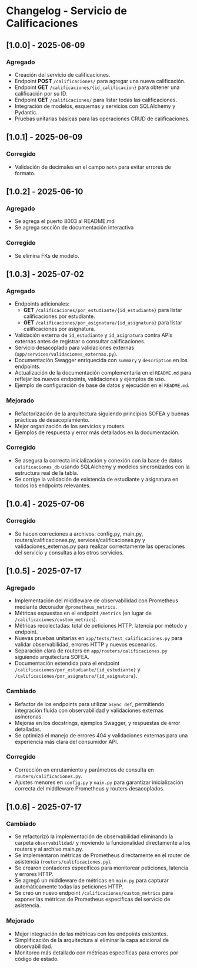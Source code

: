 # Changelog - Servicio de Calificaciones

## \[1.0.0] - 2025-06-09

### Agregado

* Creación del servicio de calificaciones.
* Endpoint **POST** `/calificaciones/` para agregar una nueva calificación.
* Endpoint **GET** `/calificaciones/{id_calificacion}` para obtener una calificación por su ID.
* Endpoint **GET** `/calificaciones/` para listar todas las calificaciones.
* Integración de modelos, esquemas y servicios con SQLAlchemy y Pydantic.
* Pruebas unitarias básicas para las operaciones CRUD de calificaciones.

## \[1.0.1] - 2025-06-09

### Corregido

* Validación de decimales en el campo `nota` para evitar errores de formato.

## [1.0.2] - 2025-06-10

### Agregado
- Se agrega el puerto 8003 al README.md
- Se agrega sección de documentación interactiva

### Corregido

- Se elimina FKs de modelo.

## [1.0.3] - 2025-07-02

### Agregado
- Endpoints adicionales:
  - **GET** `/calificaciones/por_estudiante/{id_estudiante}` para listar calificaciones por estudiante.
  - **GET** `/calificaciones/por_asignatura/{id_asignatura}` para listar calificaciones por asignatura.
- Validación externa de `id_estudiante` y `id_asignatura` contra APIs externas antes de registrar o consultar calificaciones.
- Servicio desacoplado para validaciones externas (`app/services/validaciones_externas.py`).
- Documentación Swagger enriquecida con `summary` y `description` en los endpoints.
- Actualización de la documentación complementaria en el `README.md` para reflejar los nuevos endpoints, validaciones y ejemplos de uso.
- Ejemplo de configuración de base de datos y ejecución en el `README.md`.

### Mejorado
- Refactorización de la arquitectura siguiendo principios SOFEA y buenas prácticas de desacoplamiento.
- Mejor organización de los servicios y routers.
- Ejemplos de respuesta y error más detallados en la documentación.

### Corregido
- Se asegura la correcta inicialización y conexión con la base de datos `calificaciones_db` usando SQLAlchemy y modelos sincronizados con la estructura real de la tabla.
- Se corrige la validación de existencia de estudiante y asignatura en todos los endpoints relevantes.

## [1.0.4] - 2025-07-06

### Corregido
- Se hacen correciones a archivos: config.py, main.py, routers/calificaciones.py, services/calificaciones.py y validaciones_externas.py para realizar correctamente las operaciones del servicio y consultas a los otros servicios.

## [1.0.5] - 2025-07-17
### Agregado
- Implementación del middleware de observabilidad con Prometheus mediante decorador `@prometheus_metrics`.
- Métricas expuestas en el endpoint `/metrics` (en lugar de `/calificaciones/custom_metrics`).
- Métricas recolectadas: total de peticiones HTTP, latencia por método y endpoint.
- Nuevas pruebas unitarias en `app/tests/test_calificaciones.py` para validar observabilidad, errores HTTP y nuevos escenarios.
- Separación clara de routers en `app/routers/calificaciones.py` siguiendo arquitectura SOFEA.
- Documentación extendida para el endpoint `/calificaciones/por_estudiante/{id_estudiante}` y `/calificaciones/por_asignatura/{id_asignatura}`.

### Cambiado
- Refactor de los endpoints para utilizar `async def`, permitiendo integración fluida con observabilidad y validaciones externas asíncronas.
- Mejoras en los docstrings, ejemplos Swagger, y respuestas de error detalladas.
- Se optimizó el manejo de errores 404 y validaciones externas para una experiencia más clara del consumidor API.

### Corregido
- Corrección en enrutamiento y parámetros de consulta en `routers/calificaciones.py`.
- Ajustes menores en `config.py` y `main.py` para garantizar inicialización correcta del middleware Prometheus y routers desacoplados.

## [1.0.6] - 2025-07-17
### Cambiado
- Se refactorizó la implementación de observabilidad eliminando la carpeta `observabilidad/` y moviendo la funcionalidad directamente a los routers y al archivo main.py.
- Se implementaron métricas de Prometheus directamente en el router de asistencia (`routers/calificaciones.py`).
- Se crearon contadores específicos para monitorear peticiones, latencia y errores HTTP.
- Se agregó un middleware de métricas en `main.py` para capturar automáticamente todas las peticiones HTTP.
- Se creó un nuevo endpoint `/calificaciones/custom_metrics` para exponer las métricas de Prometheus específicas del servicio de asistencia.

### Mejorado
- Mejor integración de las métricas con los endpoints existentes.
- Simplificación de la arquitectura al eliminar la capa adicional de observabilidad.
- Monitoreo más detallado con métricas específicas para errores por código de estado.
